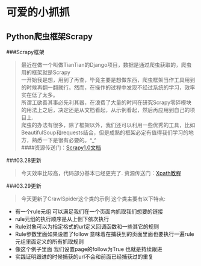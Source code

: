 可爱的小抓抓
====

Python爬虫框架Scrapy
---

###Scrapy框架
>最近在做一个叫做TianTian的Django项目，数据是通过爬虫获取的，爬虫用的框架就是Scrapy</br>
一开始我是想，用到了再查，毕竟主要是想做东西，爬虫框架当作工具用到的时候再翻一翻就行。然而，在操作的过程中发现不经过系统的学习，效率实在低了太多。</br>
所谓工欲善其事必先利其器，在浪费了大量的时间在研究Scrapy零碎模块的用法上之后，决定还是从文档看起，从示例看起，然后再应用到自己的项目上.</br>
>爬虫的办法有很多，除了框架以外，我们还可以利用一些优秀的工具，比如BeautifulSoup和requests结合，但是成熟的框架必定有值得我们学习的地方，熟悉一下是很有必要的。^_^</br>
####资源传送门：[Scrapy1.0文档](https://scrapy-chs.readthedocs.org/zh_CN/1.0/)

###03.28更新
>今天效率比较高，代码部分基本已经更完了.
>资源传送门：[Xpath教程](http://www.w3school.com.cn/xpath/)

###03.29更新
>今天更新了CrawlSpider这个类的示例
>这个类主要有以下特点:
- 有一个rule元组 可以满足我们在一个页面内抓取我们想要的链接
- rule元组的执行顺序是从上倒下依次执行
- Rule对象可以为指定格式的url定义回调函数和一些其它的规则
- Rule参数里面如果设置了follow
  意味着在捕获到的页面里面也要执行一遍rule元组里面定义的所有抓取规则
- 像这个例子里面 我们设置page的follow为True 也就是持续跟进 
- 实践证明跟进的时候捕获的url不会和前面已经捕获过的重复
